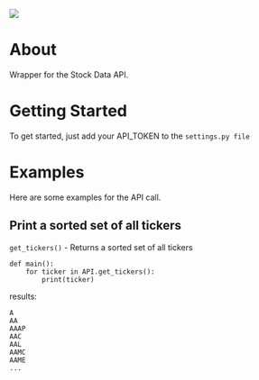 ![](http://i.imgur.com/hgUWSf0.png)

# About

Wrapper for the Stock Data API.

# Getting Started

To get started, just add your API_TOKEN to the `settings.py file`

# Examples

Here are some examples for the API call.



## Print a sorted set of all tickers
`get_tickers()` - Returns a sorted set of all tickers

```
def main():
    for ticker in API.get_tickers():
        print(ticker)
```

results:
```
A
AA
AAAP
AAC
AAL
AAMC
AAME
...
```



